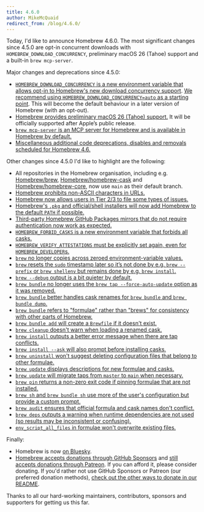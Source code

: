 ```yaml
---
title: 4.6.0
author: MikeMcQuaid
redirect_from: /blog/4.6.0/
---
```


Today, I'd like to announce Homebrew 4.6.0.
The most significant changes since 4.5.0 are opt-in concurrent downloads with `HOMEBREW_DOWNLOAD_CONCURRENCY`, preliminary macOS 26 (Tahoe) support and a built-in `brew mcp-server`.

Major changes and deprecations since 4.5.0:

- [`HOMEBREW_DOWNLOAD_CONCURRENCY` is a new environment variable that allows opt-in to Homebrew's new download concurrency support](https://github.com/Homebrew/brew/pull/20342).
  [We recommend using `HOMEBREW_DOWNLOAD_CONCURRENCY=auto` as a starting point](https://github.com/Homebrew/brew/pull/20329).
  This will become the default behaviour in a later version of Homebrew (with an opt-out).
- [Homebrew provides preliminary macOS 26 (Tahoe) support.](https://github.com/Homebrew/brew/pull/20062)
  It will be officially supported after Apple’s public release.
- [`brew mcp-server` is an MCP server for Homebrew and is available in Homebrew by default.](https://github.com/Homebrew/brew/pull/20041)
- [Miscellaneous additional code deprecations, disables and removals scheduled for Homebrew 4.6.](https://github.com/Homebrew/brew/pull/20331)

Other changes since 4.5.0 I'd like to highlight are the following:

- All repositories in the Homebrew organisation, including e.g. [Homebrew/brew](https://github.com/Homebrew/brew/pull/20164),
  [Homebrew/homebrew-cask](https://github.com/Homebrew/brew/pull/20172) and
  [Homebrew/homebrew-core](https://github.com/Homebrew/brew/pull/20171), now use `main` as their default branch.
- [Homebrew prohibits non-ASCII characters in URLs.](https://github.com/Homebrew/brew/pull/19977)
- [Homebrew now allows users in Tier 2/3 to file some types of issues.](https://github.com/Homebrew/brew/pull/20185)
- [Homebrew's `.pkg` and official/shell installers will now add Homebrew to the default `PATH` if possible.](https://github.com/Homebrew/brew/pull/20159)
- [Third-party Homebrew GitHub Packages mirrors that do not require authentication now work as expected.](https://github.com/Homebrew/brew/pull/19885)
- [`HOMEBREW_FORBID_CASKS` is a new environment variable that forbids all casks.](https://github.com/Homebrew/brew/pull/19865)
- [`HOMEBREW_VERIFY_ATTESTATIONS` must be explicitly set again, even for `HOMEBREW_DEVELOPER`s.](https://github.com/Homebrew/brew/pull/20229)
- [`brew` no longer copies across zeroed environment-variable values.](https://github.com/Homebrew/brew/pull/20053)
- [`brew` resets the `sudo` timestamp later so it’s not done by e.g. `brew --prefix` or `brew shellenv` but remains done by e.g. `brew install`.](https://github.com/Homebrew/brew/pull/20037)
- [`brew --debug` output is a bit quieter by default.](https://github.com/Homebrew/brew/pull/20311)
- [`brew bundle` no longer uses the `brew tap --force-auto-update` option as it was removed.](https://github.com/Homebrew/brew/pull/20090)
- [`brew bundle` better handles cask renames for `brew bundle` and `brew bundle dump`.](https://github.com/Homebrew/brew/pull/20224)
- [`brew bundle` refers to "formulae" rather than "brews" for consistency with other parts of Homebrew.](https://github.com/Homebrew/brew/pull/20209)
- [`brew bundle add` will create a `Brewfile` if it doesn't exist.](https://github.com/Homebrew/brew/pull/19922)
- [`brew cleanup` doesn't warn when loading a renamed cask.](https://github.com/Homebrew/brew/pull/20256)
- [`brew install` outputs a better error message when there are tap conflicts.](https://github.com/Homebrew/brew/pull/20304)
- [`brew install --ask` will also prompt before installing casks.](https://github.com/Homebrew/brew/pull/19892)
- [`brew uninstall` won't suggest deleting configuration files that belong to other formulae.](https://github.com/Homebrew/brew/pull/19959)
- [`brew update` displays descriptions for new formulae and casks.](https://github.com/Homebrew/brew/pull/20167)
- [`brew update` will migrate taps from `master` to `main` when necessary.](https://github.com/Homebrew/brew/pull/20073)
- [`brew pin` returns a non-zero exit code if pinning formulae that are not installed.](https://github.com/Homebrew/brew/pull/20213)
- [`brew sh` and `brew bundle sh` use more of the user's configuration but provide a custom prompt.](https://github.com/Homebrew/brew/pull/20047)
- [`brew audit` ensures that official formula and cask names don't conflict.](https://github.com/Homebrew/brew/pull/20134)
- [`brew deps` outputs a warning when runtime dependencies are not used (so results may be inconsistent or confusing).](https://github.com/Homebrew/brew/pull/20071)
- [`env_script_all_files` in formulae won't overwrite existing files.](https://github.com/Homebrew/brew/pull/20281)

Finally:

- Homebrew is now [on Bluesky](https://bsky.app/profile/brew.sh).
- [Homebrew accepts donations through GitHub Sponsors](https://github.com/sponsors/Homebrew) and [still accepts donations through Patreon](https://www.patreon.com/homebrew).
  If you can afford it, please consider donating.
  If you'd rather not use GitHub Sponsors or Patreon (our preferred donation methods), [check out the other ways to donate in our README](https://github.com/Homebrew/brew/#donations).

Thanks to all our hard-working maintainers, contributors, sponsors and supporters for getting us this far.
